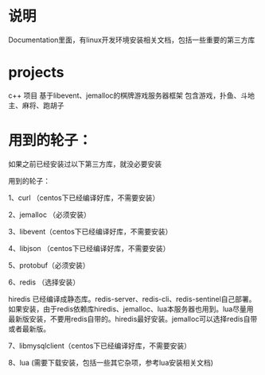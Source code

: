 # 说明
Documentation里面，有linux开发环境安装相关文档，包括一些重要的第三方库

# projects
c++ 项目
基于libevent、jemalloc的棋牌游戏服务器框架
包含游戏，扑鱼、斗地主、麻将、跑胡子

# 用到的轮子：
如果之前已经安装过以下第三方库，就没必要安装

用到的轮子：

1、curl （centos下已经编译好库，不需要安装）

2、jemalloc （必须安装）

3、libevent（centos下已经编译好库，不需要安装）

4、libjson （centos下已经编译好库，不需要安装）

5、protobuf（必须安装）

6、redis （选择安装）

hiredis 已经编译成静态库。redis-server、redis-cli、redis-sentinel自己部署。
如果安装，由于redis依赖库hiredis、jemalloc、lua本服务器也用到。lua尽量用最新版安装，不要用redis自带的。hiredis最好安装。jemalloc可以选择redis自带或者最新版。

7、libmysqlclient（centos下已经编译好库，不需要安装）

8、lua  (需要下载安装，包括一些其它杂项，参考lua安装相关文档)
